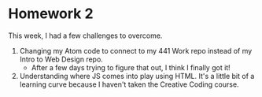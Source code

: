 <h1>Homework 2</h1>
<p>This week, I had a few challenges to overcome.</p>
<ol>
  <li>Changing my Atom code to connect to my 441 Work repo instead of my Intro to Web Design repo.
    <ul>
      <li>After a few days  trying to figure that out, I think I finally got it!</li>
    </ul>
  <li>Understanding where JS comes into play using HTML. It's a little bit of a learning curve because I haven't taken the Creative Coding course.</li> 
